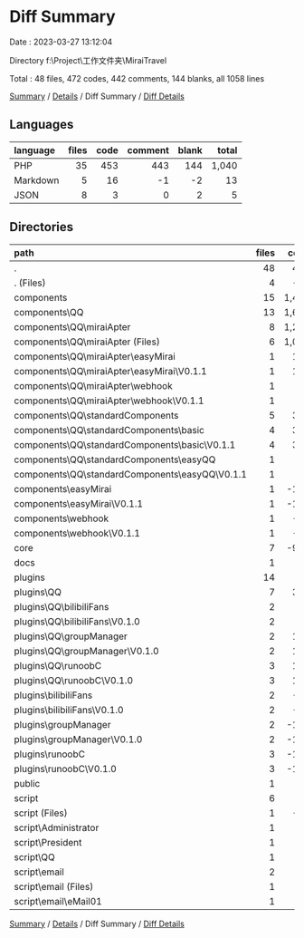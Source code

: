 # Diff Summary

Date : 2023-03-27 13:12:04

Directory f:\\Project\\工作文件夹\\MiraiTravel

Total : 48 files,  472 codes, 442 comments, 144 blanks, all 1058 lines

[Summary](results.md) / [Details](details.md) / Diff Summary / [Diff Details](diff-details.md)

## Languages
| language | files | code | comment | blank | total |
| :--- | ---: | ---: | ---: | ---: | ---: |
| PHP | 35 | 453 | 443 | 144 | 1,040 |
| Markdown | 5 | 16 | -1 | -2 | 13 |
| JSON | 8 | 3 | 0 | 2 | 5 |

## Directories
| path | files | code | comment | blank | total |
| :--- | ---: | ---: | ---: | ---: | ---: |
| . | 48 | 472 | 442 | 144 | 1,058 |
| . (Files) | 4 | -84 | -10 | -23 | -117 |
| components | 15 | 1,403 | 794 | 279 | 2,476 |
| components\\QQ | 13 | 1,605 | 846 | 298 | 2,749 |
| components\\QQ\\miraiApter | 8 | 1,224 | 470 | 174 | 1,868 |
| components\\QQ\\miraiApter (Files) | 6 | 1,022 | 418 | 155 | 1,595 |
| components\\QQ\\miraiApter\\easyMirai | 1 | 154 | 33 | 13 | 200 |
| components\\QQ\\miraiApter\\easyMirai\\V0.1.1 | 1 | 154 | 33 | 13 | 200 |
| components\\QQ\\miraiApter\\webhook | 1 | 48 | 19 | 6 | 73 |
| components\\QQ\\miraiApter\\webhook\\V0.1.1 | 1 | 48 | 19 | 6 | 73 |
| components\\QQ\\standardComponents | 5 | 381 | 376 | 124 | 881 |
| components\\QQ\\standardComponents\\basic | 4 | 343 | 365 | 116 | 824 |
| components\\QQ\\standardComponents\\basic\\V0.1.1 | 4 | 343 | 365 | 116 | 824 |
| components\\QQ\\standardComponents\\easyQQ | 1 | 38 | 11 | 8 | 57 |
| components\\QQ\\standardComponents\\easyQQ\\V0.1.1 | 1 | 38 | 11 | 8 | 57 |
| components\\easyMirai | 1 | -154 | -33 | -13 | -200 |
| components\\easyMirai\\V0.1.1 | 1 | -154 | -33 | -13 | -200 |
| components\\webhook | 1 | -48 | -19 | -6 | -73 |
| components\\webhook\\V0.1.1 | 1 | -48 | -19 | -6 | -73 |
| core | 7 | -995 | -406 | -147 | -1,548 |
| docs | 1 | 24 | 0 | 3 | 27 |
| plugins | 14 | 0 | 0 | 0 | 0 |
| plugins\\QQ | 7 | 316 | 3 | 45 | 364 |
| plugins\\QQ\\bilibiliFans | 2 | 66 | 0 | 12 | 78 |
| plugins\\QQ\\bilibiliFans\\V0.1.0 | 2 | 66 | 0 | 12 | 78 |
| plugins\\QQ\\groupManager | 2 | 110 | 3 | 15 | 128 |
| plugins\\QQ\\groupManager\\V0.1.0 | 2 | 110 | 3 | 15 | 128 |
| plugins\\QQ\\runoobC | 3 | 140 | 0 | 18 | 158 |
| plugins\\QQ\\runoobC\\V0.1.0 | 3 | 140 | 0 | 18 | 158 |
| plugins\\bilibiliFans | 2 | -66 | 0 | -12 | -78 |
| plugins\\bilibiliFans\\V0.1.0 | 2 | -66 | 0 | -12 | -78 |
| plugins\\groupManager | 2 | -110 | -3 | -15 | -128 |
| plugins\\groupManager\\V0.1.0 | 2 | -110 | -3 | -15 | -128 |
| plugins\\runoobC | 3 | -140 | 0 | -18 | -158 |
| plugins\\runoobC\\V0.1.0 | 3 | -140 | 0 | -18 | -158 |
| public | 1 | 65 | 6 | 14 | 85 |
| script | 6 | 59 | 58 | 18 | 135 |
| script (Files) | 1 | -25 | -16 | -7 | -48 |
| script\\Administrator | 1 | 0 | 0 | 1 | 1 |
| script\\President | 1 | 42 | 37 | 11 | 90 |
| script\\QQ | 1 | 42 | 37 | 11 | 90 |
| script\\email | 2 | 0 | 0 | 2 | 2 |
| script\\email (Files) | 1 | 0 | 0 | 1 | 1 |
| script\\email\\eMail01 | 1 | 0 | 0 | 1 | 1 |

[Summary](results.md) / [Details](details.md) / Diff Summary / [Diff Details](diff-details.md)